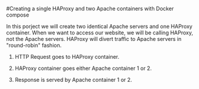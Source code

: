#Creating a single HAProxy and two Apache containers with Docker compose

In this porject  we will create  two identical Apache servers and one HAProxy container. 
When we want to access our website, we will be calling HAProxy, not the Apache servers. HAProxy will divert traffic to Apache servers in "round-robin" fashion.

1. HTTP Request goes to HAProxy container.

2. HAProxy container goes  either Apache container 1 or 2.

3. Response is served by Apache container 1 or 2.

